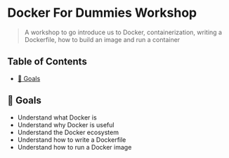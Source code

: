 # Docker For Dummies Workshop

> A workshop to go introduce us to Docker, containerization, writing a Dockerfile, how to build an image and run a container

## Table of Contents
* [🎯 Goals](#goals)

## 🎯 Goals

- Understand what Docker is
- Understand why Docker is useful
- Understand the Docker ecosystem
- Understand how to write a Dockerfile
- Understand how to run a Docker image
